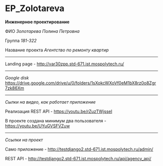 # EP_Zolotareva

__Инженерное проектирование__

ФИО _Золотарева Полина Петровна_
 
Группа _181-322_ 

Название проекта _Агентство по ремонту квартир_

__________

Landing page - http://var30zpp.std-671.ist.mospolytech.ru/
__________

_Google disk_ https://drive.google.com/drive/u/0/folders/1sXokcWXoVf0eM1bX8rz0o8Zgr7zk86Xm

__________

_Сылки на видео, как работает приложение_

Реализация REST API -
https://youtu.be/rZuzTWjsseI

В проекте создана минимум два пользователя -
https://youtu.be/UYuGVSFVZuw
__________

_Ссылки на проект_

Само приложение - http://testdjango2.std-671.ist.mospolytech.ru/admin/

REST API - http://testdjango2.std-671.ist.mospolytech.ru/api/agency_api/
